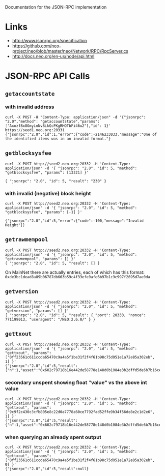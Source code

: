 Documentation for the JSON-RPC implementation

# Links

* http://www.jsonrpc.org/specification
* https://github.com/neo-project/neo/blob/master/neo/Network/RPC/RpcServer.cs
* http://docs.neo.org/en-us/node/api.html

# JSON-RPC API Calls

## `getaccountstate`

### with invalid address

    curl -X POST -H "Content-Type: application/json" -d '{"jsonrpc": "2.0","method": "getaccountstate","params": ["Axozf8x8GmyLnNv8ikQcPKgRHQTbFi46u2"],"id": 1}' https://seed1.neo.org:20331
    {"jsonrpc":"2.0","id":1,"error":{"code":-2146233033,"message":"One of the identified items was in an invalid format."}

## `getblocksysfee`

    curl -X POST http://seed2.neo.org:20332 -H 'Content-Type: application/json' -d '{ "jsonrpc": "2.0", "id": 5, "method": "getblocksysfee", "params": [13321] }'

    { "jsonrpc": "2.0", "id": 5, "result": "230" }

### with invalid (negative) block height

    curl -X POST http://seed2.neo.org:20332 -H 'Content-Type: application/json' -d '{ "jsonrpc": "2.0", "id": 5, "method": "getblocksysfee", "params": [-1] }'

    {"jsonrpc":"2.0","id":5,"error":{"code":-100,"message":"Invalid Height"}}

## `getrawmempool`

    curl -X POST http://seed2.neo.org:20332 -H 'Content-Type: application/json' -d '{ "jsonrpc": "2.0", "id": 5, "method": "getrawmempool", "params": [] }'
    { "jsonrpc": "2.0", "id": 5, "result": [] }

On MainNet there are actually entries, each of which has this format: `0xde3bc1dead8a89b06787db663b59c4f33efe0afe6b97b1c9c997f2695d7ae0da`

## `getversion`

    curl -X POST http://seed2.neo.org:20332 -H 'Content-Type: application/json' -d '{ "jsonrpc": "2.0", "id": 5, "method": "getversion", "params": [] }'
    { "jsonrpc": "2.0", "id": 5, "result": { "port": 20333, "nonce": 771199013, "useragent": "/NEO:2.6.0/" } }

## `gettxout`

    curl -X POST http://seed2.neo.org:20332 -H 'Content-Type: application/json' -d '{ "jsonrpc": "2.0", "id": 5, "method": "gettxout", "params": ["0ff23561c611ccda65470c9a4a5f1be31f2f4f61b98c75d051e1a72e85a302eb", 1] }'
    {"jsonrpc":"2.0","id":5,"result":{"n":1,"asset":"0x602c79718b16e442de58778e148d0b1084e3b2dffd5de6b7b16cee7969282de7","value":"25","address":"AHYb3ySrHbhzouZ81ZMnCf8c7zYaoDg64x"}
    
### secondary unspent showing float "value" vs the above int value
    curl -X POST http://seed2.neo.org:20332 -H 'Content-Type: application/json' -d '{ "jsonrpc": "2.0", "id": 5, "method": "gettxout", "params": ["9c9f2c430c3cfb805e8c22d0a7778a60ce7792fad52ffe9b34f56de8e2c1d2e6", 1] }'
    {"jsonrpc":"2.0","id":5,"result":{"n":1,"asset":"0x602c79718b16e442de58778e148d0b1084e3b2dffd5de6b7b16cee7969282de7","value":"2609.997813","address":"ASs7BiaRa9Z2NnJfvf7a4SZ7ciPLiPWefJ"}}
   
### when querying an already spent output
    curl -X POST http://seed2.neo.org:20332 -H 'Content-Type: application/json' -d '{ "jsonrpc": "2.0", "id": 5, "method": "gettxout", "params": ["0ff23561c611ccda65470c9a4a5f1be31f2f4f61b98c75d051e1a72e85a302eb", 0] }'
    {"jsonrpc":"2.0","id":5,"result":null}